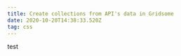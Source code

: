 ```yaml
---
title: Create collections from API's data in Gridsome
date: 2020-10-20T14:38:33.520Z
tag: css
---
```

test